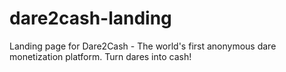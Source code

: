 # dare2cash-landing
Landing page for Dare2Cash - The world's first anonymous dare monetization platform. Turn dares into cash! 
